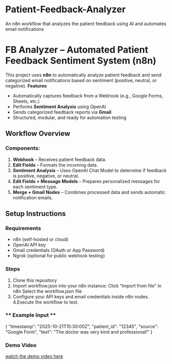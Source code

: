 # Patient-Feedback-Analyzer
An n8n workflow that analyzes the  patient feedback using AI and automates email notifications
# FB Analyzer – Automated Patient Feedback Sentiment System (n8n)
This project uses **n8n** to automatically analyze patient feedback and send categorized email notifications based on sentiment (positive, neutral, or negative).
**Features**
- Automatically captures feedback from a Webhook (e.g., Google Forms, Sheets, etc.)
- Performs **Sentiment Analysis** using OpenAI
- Sends categorized feedback reports via **Gmail**
- Structured, modular, and ready for automation testing

## Workflow Overview
### Components:
1. **Webhook** – Receives patient feedback data.
2. **Edit Fields** – Formats the incoming data.
3. **Sentiment Analysis** – Uses OpenAI Chat Model to determine if feedback is positive, negative, or neutral.
4. **Edit Fields + Message Models** – Prepares personalized messages for each sentiment type.
5. **Merge + Gmail Nodes** – Combines processed data and sends automatic notification emails.

## Setup Instructions

### Requirements
- n8n (self-hosted or cloud)
- OpenAI API key
- Gmail credentials (OAuth or App Password)
- Ngrok (optional for public webhook testing)

### Steps
1. Clone this repository  
2. Import workflow.json into your n8n instance:
Click “Import from file” in n8n
Select the workflow.json file
3. Configure your API keys and email credentials inside n8n nodes.
4.Execute the workflow to test.
### ** Example Input **
{
  "timestamp": "2025-10-21T15:30:00Z",
  "patient_id": "12345",
  "source": "Google Form",
  "text": "The doctor was very kind and professional!"
}
### **Demo Video** 
[watch the demo video here](https://youtu.be/8AAcsF9VYME)

   

